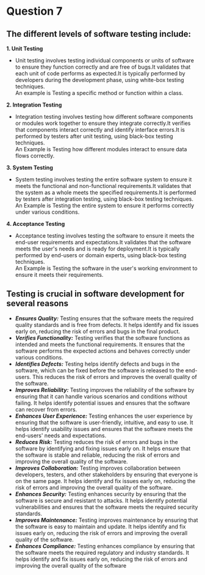 # Question 7
## The different levels of software testing include:
**1. Unit Testing**<br>
  - Unit testing involves testing individual components or units of software to ensure they function correctly and are free of bugs.It validates that each unit of code performs as expected.It is typically performed by developers during the development phase, using white-box testing techniques.<br>
  An example is Testing a specific method or function within a class.  

**2. Integration Testing**<br>
  - Integration testing involves testing how different software components or modules work together to ensure they integrate correctly.It verifies that components interact correctly and identify interface errors.It is performed by testers after unit testing, using black-box testing techniques.<br>
  An Example is Testing how different modules interact to ensure data flows correctly.  

**3. System Testing**<br>
  - System testing involves testing the entire software system to ensure it meets the functional and non-functional requirements.It validates that the system as a whole meets the specified requirements.It is performed by testers after integration testing, using black-box testing techniques.<br>
  An Example is Testing the entire system to ensure it performs correctly under various conditions.  

**4. Acceptance Testing**<br>
  - Acceptance testing involves testing the software to ensure it meets the end-user requirements and expectations.It validates that the software meets the user's needs and is ready for deployment.It is typically performed by end-users or domain experts, using black-box testing techniques.<br>
  An Example is Testing the software in the user's working environment to ensure it meets their requirements.

## Testing is crucial in software development for several reasons
  - <em><b>Ensures Quality:</b></em> Testing ensures that the software meets the required quality standards and is free from defects. It helps identify and fix issues early on, reducing the risk of errors and bugs in the final product.
  - <em><b>Verifies Functionality:</b></em> Testing verifies that the software functions as intended and meets the functional requirements. It ensures that the software performs the expected actions and behaves correctly under various conditions.
  - <em><b>Identifies Defects:</b></em> Testing helps identify defects and bugs in the software, which can be fixed before the software is released to the end-users. This reduces the risk of errors and improves the overall quality of the software.
  - <em><b>Improves Reliability:</b></em> Testing improves the reliability of the software by ensuring that it can handle various scenarios and conditions without failing. It helps identify potential issues and ensures that the software can recover from errors.
  - <em><b>Enhances User Experience:</b></em> Testing enhances the user experience by ensuring that the software is user-friendly, intuitive, and easy to use. It helps identify usability issues and ensures that the software meets the end-users' needs and expectations.
  - <em><b>Reduces Risk:</b></em> Testing reduces the risk of errors and bugs in the software by identifying and fixing issues early on. It helps ensure that the software is stable and reliable, reducing the risk of errors and improving the overall quality of the software.
  - <em><b>Improves Collaboration:</b></em> Testing improves collaboration between developers, testers, and other stakeholders by ensuring that everyone is on the same page. It helps identify and fix issues early on, reducing the risk of errors and improving the overall quality of the software.
  - <em><b>Enhances Security:</b></em> Testing enhances security by ensuring that the software is secure and resistant to attacks. It helps identify potential vulnerabilities and ensures that the software meets the required security standards.
  - <em><b>Improves Maintenance:</b></em> Testing improves maintenance by ensuring that the software is easy to maintain and update. It helps identify and fix issues early on, reducing the risk of errors and improving the overall quality of the software.
  - <em><b>Enhances Compliance:</b></em> Testing enhances compliance by ensuring that the software meets the required regulatory and industry standards. It helps identify and fix issues early on, reducing the risk of errors and improving the overall quality of the software
